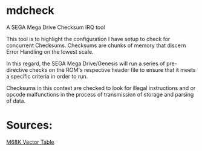 # mdcheck
A SEGA Mega Drive Checksum IRQ tool

This tool is to highlight the configuration I have setup to check for concurrent Checksums.
Checksums are chunks of memory that discern Error Handling on the lowest scale.

In this regard, the SEGA Mega Drive/Genesis will run a series of pre-directive checks on the ROM's respective
header file to ensure that it meets a specific criteria in order to run.

Checksums in this context are checked to look for illegal instructions and or opcode malfunctions
in the process of transmission of storage and parsing of data.

# Sources:

[M68K Vector Table](https://wiki.neogeodev.org/index.php?title=68k_vector_table)
